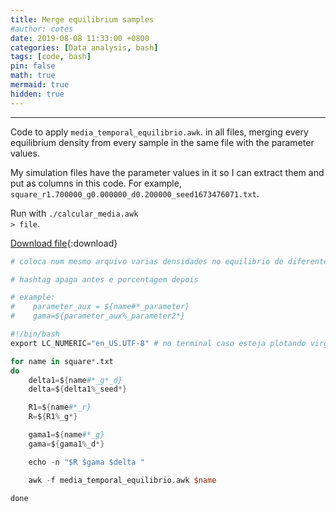```yaml
---
title: Merge equilibrium samples
#author: cotes
date: 2019-08-08 11:33:00 +0800
categories: [Data analysis, bash]
tags: [code, bash]
pin: false
math: true
mermaid: true
hidden: true
---
```


<hr>


Code to apply <code class="language-plaintext highlighter-rouge">media_temporal_equilibrio.awk</code>. in all files, merging every equilibrium density from every sample in the same file with the parameter values.

My simulation files have the parameter values in it so I can extract them and put as columns in this code.
For example, <code class="language-plaintext highlighter-rouge">square_r1.700000_g0.000000_d0.200000_seed1673476071.txt</code>.



Run with <code class="language-plaintext highlighter-rouge">./calcular_media.awk > file</code>.


[Download file](/files/scripts/data_analysis/calcular_media_lucas.sh){:download}


```awk
# coloca num mesmo arquivo varias densidades no equilibrio de diferentes arquivos atraves do media_temporal_lucas

# hashtag apaga antes e porcentagem depois

# example: 
#    parameter_aux = ${name#*_parameter}
#    gama=${parameter_aux%_parameter2*}

#!/bin/bash
export LC_NUMERIC="en_US.UTF-8" # no terminal caso esteja plotando virgula

for name in square*.txt
do
    delta1=${name#*_g*_d}
    delta=${delta1%_seed*}

    R1=${name#*_r}
    R=${R1%_g*}

    gama1=${name#*_g}
    gama=${gama1%_d*}

    echo -n "$R $gama $delta "  

    awk -f media_temporal_equilibrio.awk $name

done

```

